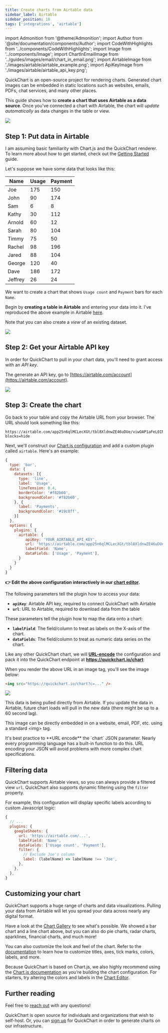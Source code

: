 ```yaml
---
title: Create charts from Airtable data
sidebar_label: Airtable
sidebar_position: 10
tags: ['integrations', 'airtable']
---
```


import Admonition from '@theme/Admonition';
import Author from '@site/documentation/components/Author';
import CodeWithHighlights from '../components/CodeWithHighlights';
import Image from '../components/Image';
import ChartInEmailImage from '../guides/images/email/chart_in_email.png';
import AirtableImage from './images/airtable/airtable_example.png';
import ApiKeyImage from './images/airtable/airtable_api_key.png';

QuickChart is an open-source project for rendering charts. Generated chart images can be embedded in static locations such as websites, emails, PDFs, chat services, and many other places.

This guide shows how to **create a chart that uses Airtable as a data source**. Once you've connected a chart with Airtable, the chart will _update automatically_ as data changes in the table or view.

<Image noLazyLoad noBorder maxWidth={800} caption="QuickChart pulls data from Airtable and renders a chart image that is embeddable anywhere." src={ChartInEmailImage} />

## Step 1: Put data in Airtable

I am assuming basic familiarity with Chart.js and the QuickChart renderer. To learn more about how to get started, check out the [Getting Started](/documentation/) guide.

Let's suppose we have some data that looks like this:

| Name    | Usage | Payment |
| ------- | ----- | ------- |
| Joe     | 175   | 150     |
| John    | 90    | 174     |
| Sam     | 6     | 8       |
| Kathy   | 30    | 112     |
| Arnold  | 60    | 12      |
| Sarah   | 80    | 104     |
| Timmy   | 75    | 50      |
| Rachel  | 98    | 196     |
| Jared   | 88    | 104     |
| George  | 120   | 40      |
| Dave    | 186   | 172     |
| Jeffrey | 26    | 24      |

We want to create a chart that shows `Usage count` and `Payment` bars for each `Name`.

Begin by **creating a table in Airtable** and entering your data into it. I've reproduced the above example in Airtable [here](https://airtable.com/shrQC2rWNaA8PsKIW).

Note that you can also create a _view_ of an existing dataset.

<Image maxWidth={800} caption="Create a table or view with 1 column containing labels and 1+ data columns." src={AirtableImage} />

## Step 2: Get your Airtable API key

In order for QuickChart to pull in your chart data, you'll need to grant access with an _API key_.

The generate an API key, go to [https://airtable.com/account](https://airtable.com/account).

<Image maxWidth={800} caption="Create an Airtable API key" src={ApiKeyImage} />

## Step 3: Create the chart

Go back to your table and copy the Airtable URL from your browser. The URL should look something like this:

```
https://airtable.com/app25n6qlMCLecXGt/tbl8XldnwZE46uDUe/viwOAP1aFeL0INi0v?blocks=hide
```

Next, we'll construct our [Chart.js configuration](https://www.chartjs.org/docs/2.9.4/charts/) and add a custom plugin called `airtable`. Here's an example:

```js
{
  type: 'bar',
  data: {
    datasets: [{
      type: 'line',
      label: 'Usage',
      lineTension: 0.4,
      borderColor: '#f82b60',
      backgroundColor: '#f82b60',
    }, {
      label: 'Payments',
      backgroundColor: '#19c0ff',
    }]
  },
  options: {
    plugins: {
      airtable: {
         apiKey: 'YOUR_AIRTABLE_API_KEY',
         url: 'https://airtable.com/app25n6qlMCLecXGt/tbl8XldnwZE46uDUe/viwOAP1aFeL0INi0v?blocks=hide',
         labelField: 'Name',
         dataFields: ['Usage', 'Payment'],
      }
    }
  }
}
```

**👉 Edit the above configuration interactively in our [chart editor](https://quickchart.io/sandbox/#%7B%22chart%22%3A%22%7B%5Cn%20%20type%3A%20'bar'%2C%5Cn%20%20data%3A%20%7B%5Cn%20%20%20%20datasets%3A%20%5B%7B%5Cn%20%20%20%20%20%20type%3A%20'line'%2C%5Cn%20%20%20%20%20%20label%3A%20'Usage'%2C%5Cn%20%20%20%20%20%20lineTension%3A%200.4%2C%5Cn%20%20%20%20%20%20borderColor%3A%20'%23f82b60'%2C%5Cn%20%20%20%20%20%20backgroundColor%3A%20'%23f82b60'%2C%5Cn%20%20%20%20%7D%2C%20%7B%5Cn%20%20%20%20%20%20label%3A%20'Payments'%2C%5Cn%20%20%20%20%20%20backgroundColor%3A%20'%2319c0ff'%2C%5Cn%20%20%20%20%7D%5D%5Cn%20%20%7D%2C%5Cn%20%20options%3A%20%7B%5Cn%20%20%20%20plugins%3A%20%7B%5Cn%20%20%20%20%20%20airtable%3A%20%7B%5Cn%20%20%20%20%20%20%20%20%20apiKey%3A%20'YOUR_AIRTABLE_API_KEY'%2C%5Cn%20%20%20%20%20%20%20%20%20url%3A%20'https%3A%2F%2Fairtable.com%2Fapp25n6qlMCLecXGt%2Ftbl8XldnwZE46uDUe%2FviwOAP1aFeL0INi0v%3Fblocks%3Dhide'%2C%5Cn%20%20%20%20%20%20%20%20%20labelField%3A%20'Name'%2C%5Cn%20%20%20%20%20%20%20%20%20dataFields%3A%20%5B'Usage'%2C%20'Payment'%5D%2C%5Cn%20%20%20%20%20%20%7D%5Cn%20%20%20%20%7D%5Cn%20%20%7D%5Cn%7D%5Cn%22%2C%22width%22%3A500%2C%22height%22%3A300%2C%22version%22%3A%223%22%2C%22backgroundColor%22%3A%22%23ffffff%22%7D).**

The following parameters tell the plugin how to access your data:

- **`apiKey`**: Airtable API key, required to connect QuickChart with Airtable
- **`url`**: URL to Airtable, required to download data from the table

These parameters tell the plugin how to map the data onto a chart:

- **`labelField`**: The field/column to treat as labels on the X-axis of the chart.
- **`dataFields`**: The field/column to treat as numeric data series on the chart.

Like any other QuickChart chart, we will **[URL-encode](https://www.urlencoder.io/)** the configuration and pack it into the QuickChart endpoint at **https://quickchart.io/chart**:

<CodeWithHighlights code="**https://quickchart.io/chart?c=**%7B%0A%20%20type%3A%20%27bar%27%2C%0A%20%20data%3A%20%7B%0A%20%20%20%20datasets%3A%20%5B%7B%0A%20%20%20%20%20%20type%3A%20%27line%27%2C%0A%20%20%20%20%20%20label%3A%20%27Usage%27%2C%0A%20%20%20%20%20%20lineTension%3A%200.4%2C%0A%20%20%20%20%20%20borderColor%3A%20%27%23f82b60%27%2C%0A%20%20%20%20%20%20backgroundColor%3A%20%27%23f82b60%27%2C%0A%20%20%20%20%7D%2C%20%7B%0A%20%20%20%20%20%20label%3A%20%27Payments%27%2C%0A%20%20%20%20%20%20backgroundColor%3A%20%27%2319c0ff%27%2C%0A%20%20%20%20%7D%5D%0A%20%20%7D%2C%0A%20%20options%3A%20%7B%0A%20%20%20%20plugins%3A%20%7B%0A%20%20%20%20%20%20airtable%3A%20%7B%0A%20%20%20%20%20%20%20%20%20apiKey%3A%20%27YOUR_AIRTABLE_API_KEY%27%2C%0A%20%20%20%20%20%20%20%20%20url%3A%20%27https%3A%2F%2Fairtable.com%2Fapp25n6qlMCLecXGt%2Ftbl8XldnwZE46uDUe%2FviwOAP1aFeL0INi0v%3Fblocks%3Dhide%27%2C%0A%20%20%20%20%20%20%20%20%20labelField%3A%20%27Name%27%2C%0A%20%20%20%20%20%20%20%20%20dataFields%3A%20%5B%27Usage%27%2C%20%27Payment%27%5D%2C%0A%20%20%20%20%20%20%7D%0A%20%20%20%20%7D%0A%20%20%7D%0A%7D%0A" />

When you render the above URL in an image tag, you'll see the image below:

```html
<img src="https://quickchart.io/chart?c=..." />
```

<Image maxWidth={500} caption="Data for this image is pulled dynamically from Airtable" src="https://quickchart.io/chart?bkg=%23ffffff&v=3&c=%7B%0A%20%20type%3A%20%27bar%27%2C%0A%20%20data%3A%20%7B%0A%20%20%20%20datasets%3A%20%5B%7B%0A%20%20%20%20%20%20type%3A%20%27line%27%2C%0A%20%20%20%20%20%20label%3A%20%27Usage%27%2C%0A%20%20%20%20%20%20lineTension%3A%200.4%2C%0A%20%20%20%20%20%20borderColor%3A%20%27%23f82b60%27%2C%0A%20%20%20%20%20%20backgroundColor%3A%20%27%23f82b60%27%2C%0A%20%20%20%20%7D%2C%20%7B%0A%20%20%20%20%20%20label%3A%20%27Payments%27%2C%0A%20%20%20%20%20%20backgroundColor%3A%20%27%2319c0ff%27%2C%0A%20%20%20%20%7D%5D%0A%20%20%7D%2C%0A%20%20options%3A%20%7B%0A%20%20%20%20plugins%3A%20%7B%0A%20%20%20%20%20%20airtable%3A%20%7B%0A%20%20%20%20%20%20%20%20%20apiKey%3A%20%27YOUR_AIRTABLE_API_KEY%27%2C%0A%20%20%20%20%20%20%20%20%20url%3A%20%27https%3A%2F%2Fairtable.com%2Fapp25n6qlMCLecXGt%2Ftbl8XldnwZE46uDUe%2FviwOAP1aFeL0INi0v%3Fblocks%3Dhide%27%2C%0A%20%20%20%20%20%20%20%20%20labelField%3A%20%27Name%27%2C%0A%20%20%20%20%20%20%20%20%20dataFields%3A%20%5B%27Usage%27%2C%20%27Payment%27%5D%2C%0A%20%20%20%20%20%20%7D%0A%20%20%20%20%7D%0A%20%20%7D%0A%7D%0A" />

This data is being pulled directly from Airtable. If you update the data in Airtable, future chart loads will pull in the new data (there might be up to a 60 second lag).

This image can be directly embedded in on a website, email, PDF, etc. using a standard &lt;img&gt; tag.

<Admonition type="tip">
It's best practice to **URL encode** the `chart` JSON parameter.  Nearly every programming language has a built-in function to do this.  URL encoding your JSON will avoid problems with more complex chart specifications.
</Admonition>

## Filtering data

QuickChart supports Airtable views, so you can always provide a filtered view `url`.  QuickChart also supports dynamic filtering using the `filter` property.

For example, this configuration will display specific labels according to custom Javascript logic:

```js
{
  // ...
  plugins: {
    googleSheets: {
      url: 'https://airtable.com/...',
      labelField: 'Name',
      dataFields: ['Usage count', 'Payment'],
      filter: {
        // Exclude Joe's column
        label: (labelName) => labelName !== 'Joe',
      },
    },
  },
}
```

## Customizing your chart

QuickChart supports a huge range of charts and data visualizations. Pulling your data from Airtable will let you spread your data across nearly any digital format.

Have a look at the [Chart Gallery](https://quickchart.io/gallery/) to see what's possible. We showed a bar chart and a line chart above, but you can also do pie charts, radar charts, sparklines, financial charts, and much more!

You can also customize the look and feel of the chart. Refer to the [documentation](https://quickchart.io/documentation/) to learn how to customize titles, axes, tick marks, colors, labels, and more.

Because QuickChart is based on Chart.js, we also highly recommend using the [Chart.js documentation](https://www.chartjs.org/docs/2.9.4/) as you're building the chart configuration. For starters, try altering the colors and labels in the [Chart Editor](https://quickchart.io/sandbox/#%7B%22chart%22%3A%22%7B%5Cn%20%20type%3A%20'bar'%2C%5Cn%20%20data%3A%20%7B%5Cn%20%20%20%20datasets%3A%20%5B%7B%5Cn%20%20%20%20%20%20type%3A%20'line'%2C%5Cn%20%20%20%20%20%20label%3A%20'Usage'%2C%5Cn%20%20%20%20%20%20lineTension%3A%200.4%2C%5Cn%20%20%20%20%20%20borderColor%3A%20'%23f82b60'%2C%5Cn%20%20%20%20%20%20backgroundColor%3A%20'%23f82b60'%2C%5Cn%20%20%20%20%7D%2C%20%7B%5Cn%20%20%20%20%20%20label%3A%20'Payments'%2C%5Cn%20%20%20%20%20%20backgroundColor%3A%20'%2319c0ff'%2C%5Cn%20%20%20%20%7D%5D%5Cn%20%20%7D%2C%5Cn%20%20options%3A%20%7B%5Cn%20%20%20%20plugins%3A%20%7B%5Cn%20%20%20%20%20%20airtable%3A%20%7B%5Cn%20%20%20%20%20%20%20%20%20apiKey%3A%20'YOUR_AIRTABLE_API_KEY'%2C%5Cn%20%20%20%20%20%20%20%20%20url%3A%20'https%3A%2F%2Fairtable.com%2Fapp25n6qlMCLecXGt%2Ftbl8XldnwZE46uDUe%2FviwOAP1aFeL0INi0v%3Fblocks%3Dhide'%2C%5Cn%20%20%20%20%20%20%20%20%20labelField%3A%20'Name'%2C%5Cn%20%20%20%20%20%20%20%20%20dataFields%3A%20%5B'Usage'%2C%20'Payment'%5D%2C%5Cn%20%20%20%20%20%20%7D%5Cn%20%20%20%20%7D%5Cn%20%20%7D%5Cn%7D%5Cn%22%2C%22width%22%3A500%2C%22height%22%3A300%2C%22version%22%3A%223%22%2C%22backgroundColor%22%3A%22%23ffffff%22%7D).

## Further reading

Feel free to [reach out](https://community.quickchart.io/) with any questions!

QuickChart is open source for individuals and organizations that wish to self-host. Or, you can [sign up](https://quickchart.io/pricing/) for QuickChart in order to generate charts on our infrastructure.

<Author />
